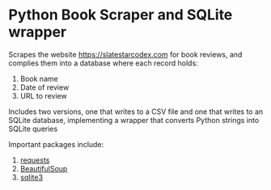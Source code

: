 # Python Book Scraper and SQLite wrapper

Scrapes the website https://slatestarcodex.com for book reviews, and complies them into a database where each record 
holds:

1. Book name
2. Date of review
3. URL to review

Includes two versions, one that writes to a CSV file and one that writes to an SQLite database, implementing a wrapper 
that converts Python strings into SQLite queries

Important packages include:

1. [requests](https://docs.python-requests.org/en/master/)
2. [BeautifulSoup](https://www.crummy.com/software/BeautifulSoup/bs4/doc/)
3. [sqlite3](https://docs.python.org/3/library/sqlite3.html)
